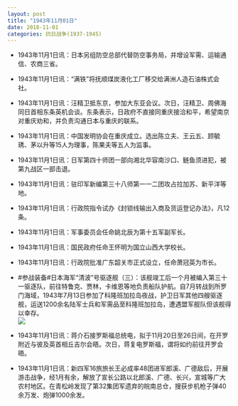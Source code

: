 ```yaml
---
layout: post
title: "1943年11月01日"
date: 2018-11-01
categories: 抗日战争(1937-1945)
---
```


<meta name="referrer" content="no-referrer" />

- 1943年11月1日讯：日本另组防空总部代替防空事务局，并增设军需、运输通信、农商三省。 

- 1943年11月1日讯：“满铁”将抚顺煤炭液化工厂移交给满洲人造石油株式会社。 

- 1943年11月1日讯：汪精卫抵东京，参加大东亚会议。次日，汪精卫、周佛海同日首相东条英机会谈。东条表示，日政府不直接同重庆接洽和平，希望南京对重庆劝和，并负责沟通日本与重庆的联系。 

- 1943年11月1日讯：中国发明协会在重庆成立。选出陈立夫、王云五、顾毓琇、茅以升等15人为理事，陈果夫等五人为监事。 

- 1943年11月1日讯：日军第四十师团一部向湘北华容南沙口、鲢鱼须进犯，被第九战区一部击退。 

- 1943年11月1日讯：驻印军新编第三十八师第一一二团攻占拉加苏、新平洋等地。 

- 1943年11月1日讯：行政院指令试办《封锁线输出入商及货运登记办法》，凡12条。 

- 1943年11月1日讯：军事委员会任命姚北辰为第十五军副军长。 

- 1943年11月1日讯：国民政府任命王怀明为国立山西大学校长。 

- 1943年11月1日讯：行政院批准广东韶关市正式设立，任命萧冠英为市长。 

- #参战装备#日本海军“清波”号驱逐舰（三）：该舰竣工后一个月被编入第三十一驱逐队，前往特鲁克、贾林，卡维恩等地负责船队护航。自7月转战到所罗门海域，1943年7月13日参加了科隆班加拉岛夜战，护卫日军其他四艘驱逐舰，运送1200余名陆军士兵和军需品至科隆班加拉岛，遭遇盟军舰队但该舰得以幸存。 <br/><img src="https://wx4.sinaimg.cn/large/aca367d8ly1fwsbz52ynzj21kw0z84d1.jpg" />

- 1943年11月1日讯：蒋介石接罗斯福总统电，拟于11月20日至26日间，在开罗附近与彼及英首相丘吉尔会晤。次日，蒋复电罗斯福，谓将如约前往开罗会晤。 

- 1943年11月1日讯：新四军16旅旅长王必成率48团进军郎溪、广德敌后，开展游击战争，经1月有余，解放了宣长公路以北郎溪、广德、长兴，宣城等广大农村地区。在青松岭发现了第32集团军遗弃的皖南总仓，搜获步机枪子弹40余万发、炮弹1000余发。 

